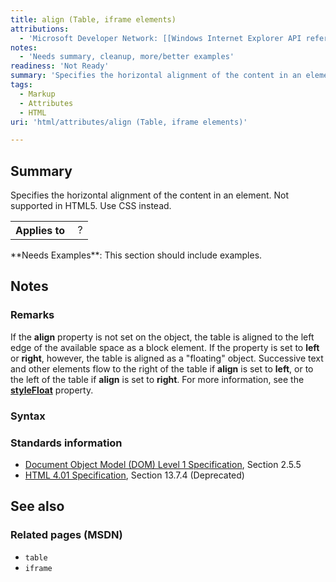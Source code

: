 ```yaml
---
title: align (Table, iframe elements)
attributions:
  - 'Microsoft Developer Network: [[Windows Internet Explorer API reference](http://msdn.microsoft.com/en-us/library/ie/hh828809%28v=vs.85%29.aspx) Article]'
notes:
  - 'Needs summary, cleanup, more/better examples'
readiness: 'Not Ready'
summary: 'Specifies the horizontal alignment of the content in an element. Not supported in HTML5. Use CSS instead.'
tags:
  - Markup
  - Attributes
  - HTML
uri: 'html/attributes/align (Table, iframe elements)'

---
```

## <span>Summary</span>

Specifies the horizontal alignment of the content in an element. Not supported in HTML5. Use CSS instead.

<table class="wikitable">
<tr>
<th>
Applies to

</th>
<td>
 ?

</td>
</tr>
</table>
**Needs Examples**: This section should include examples.

## <span>Notes</span>

### <span>Remarks</span>

If the **align** property is not set on the object, the table is aligned to the left edge of the available space as a block element. If the property is set to **left** or **right**, however, the table is aligned as a "floating" object. Successive text and other elements flow to the right of the table if **align** is set to **left**, or to the left of the table if **align** is set to **right**. For more information, see the [**styleFloat**](/css/properties/float) property.

### <span>Syntax</span>

### <span>Standards information</span>

-   [Document Object Model (DOM) Level 1 Specification](http://go.microsoft.com/fwlink/p/?linkid=161725), Section 2.5.5
-   [HTML 4.01 Specification](http://go.microsoft.com/fwlink/p/?linkid=25320), Section 13.7.4 (Deprecated)

## <span>See also</span>

### <span>Related pages (MSDN)</span>

-   `table`
-   `iframe`
